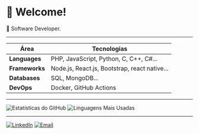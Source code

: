 # 👋 Welcome!

🎯 Software Developer.

---

| Área            | Tecnologias |
|------------------|-------------|
| **Languages**   | PHP, JavaScript, Python, C, C++, C#... |
| **Frameworks**   | Node.js, React.js, Bootstrap, react native... |
| **Databases** | SQL, MongoDB... |
| **DevOps**       | Docker, GitHub Actions |

---

![Estatísticas do GitHub](https://github-readme-stats.vercel.app/api?username=pedromael&show_icons=true&theme=radical)
![Linguagens Mais Usadas](https://github-readme-stats.vercel.app/api/top-langs/?username=pedromael&layout=compact&theme=radical)

---

[![LinkedIn](https://img.shields.io/badge/-LinkedIn-blue?style=flat&logo=linkedin&logoColor=white)](https://linkedin.com/in/pedromael)
[![Email](https://img.shields.io/badge/-Email-red?style=flat&logo=gmail&logoColor=white)](mailto:pedromael14@gmail.com)
